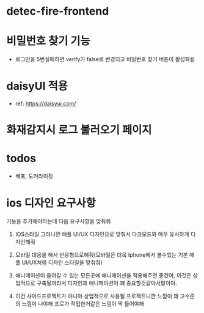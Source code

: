 # detec-fire-frontend

# 비밀번호 찾기 기능

- 로그인을 5번실패하면 verify가 false로 변경되고 비밀번호 찾기 버튼이 활성화됨

# daisyUI 적용

- ref: https://daisyui.com/

# 화재감지시 로그 불러오기 페이지

# todos

- 배포, 도커라이징


# ios 디자인 요구사항 

기능을 추가해야하는데 다음 요구사항을 맞춰줘

1. IOS스타일 그러니깐 애플 UI/UX 디자인으로 맞춰서 다크모드와 매우 유사하게 디자인해줘

2. 모바일 대응을 해서 반응형으로해줘(모바일은 더욱 Iphone에서 볼수있는 기본 애플 UI/UX처럼 디자인 스타일을 맞춰줘)

3. 애니메이션이 들어갈 수 있는 모든곳에 애니메이션을 적용해주면 좋겠어, 이것은 상업적으로 구축될꺼라서 디자인과 애니메이션이 꽤 중요할것같아서말이야.

4. 이건 사이드프로젝트가 아니야 상업적으로 사용될 프로젝트니깐 느낌이 꽤 고수준의 느낌이 나야해 프로가 작업한거같은 느낌이 딱 들어야해 
